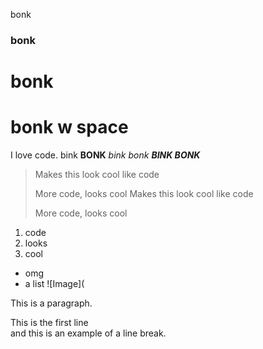 bonk

###  bonk
bonk
===============
# bonk w space
I love code. 
bink **BONK** 
*bink bonk*
***BINK BONK***
> Makes this look cool like code 
> 
> More code, looks cool
> Makes this look cool like code 
>>
> More code, looks cool
1. code
2. looks 
3. cool
- omg 
- a list
![Image](
<p> This is a paragraph. 
<p> This is the first line <br>
and this is an example of a line break. 
